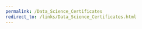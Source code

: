 ```yaml
---
permalink: /Data_Science_Certificates
redirect_to: /links/Data_Science_Certificates.html
---
```

<!-- Content for the page (if any) goes here -->
